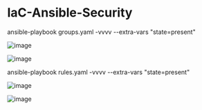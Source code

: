 # IaC-Ansible-Security


ansible-playbook groups.yaml -vvvv --extra-vars "state=present"

![image](https://user-images.githubusercontent.com/22165556/120467008-00c49900-c3a0-11eb-8914-ac1b04ba7198.png)


![image](https://user-images.githubusercontent.com/22165556/120467085-16d25980-c3a0-11eb-9a4c-12f9efc61bde.png)


ansible-playbook rules.yaml -vvvv --extra-vars "state=present"
 
 ![image](https://user-images.githubusercontent.com/22165556/120467272-4bdeac00-c3a0-11eb-9de5-68eebbe1512f.png)

![image](https://user-images.githubusercontent.com/22165556/120467327-5e58e580-c3a0-11eb-864c-e6ca9e7bf8c0.png)

